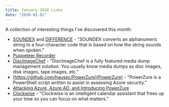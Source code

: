 ```yaml
---
title: January 2020 Links
date: "2020-01-01"
---
```


A collection of interesting things I've discovered this month:

* [SOUNDEX](https://docs.microsoft.com/en-us/sql/t-sql/functions/soundex-transact-sql?view=sql-server-ver15) and [DIFFERENCE](https://docs.microsoft.com/en-us/sql/t-sql/functions/difference-transact-sql?view=sql-server-ver15) - "SOUNDEX converts an alphanumeric string to a four-character code that is based on how the string sounds when spoken."
* [Puppeteer Recorder](https://chrome.google.com/webstore/detail/puppeteer-recorder/djeegiggegleadkkbgopoonhjimgehda?hl=en)
* [DiscImageChef](https://github.com/discimagechef/DiscImageChef) - "DiscImageChef is a fully featured media dump management solution. You usually know media dumps as disc images, disk images, tape images, etc."
* [https://github.com/hausec/PowerZure](PowerZure) - "PowerZure is a PowerShell script written to assist in assessing Azure security." 
* [Attacking Azure, Azure AD, and Introducing PowerZure](https://posts.specterops.io/attacking-azure-azure-ad-and-introducing-powerzure-ca70b330511a)
* [Clockwise](https://www.getclockwise.com/) - "Clockwise is an intelligent calendar assistant that frees up your time so you can focus on what matters."